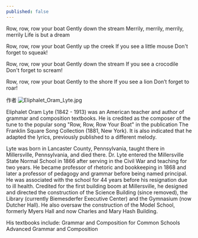 ```yaml
---
published: false
---
```

Row, row, row your boat
Gently down the stream
Merrily, merrily, merrily, merrily
Life is but a dream

Row, row, row your boat
Gently up the creek If you see a little mouse
Don't forget to squeak!

Row, row, row your boat
Gently down the stream If you see a crocodile
Don't forget to scream!

Row, row, row your boat
Gently to the shore
If you see a lion
Don’t forget to roar!


作者
![Eliphalet_Oram_Lyte.jpg]({{site.baseurl}}/images/Eliphalet_Oram_Lyte.jpg)

Eliphalet Oram Lyte (1842 - 1913) was an American teacher and author of grammar and composition textbooks. He is credited as the composer of the tune to the popular song "Row, Row, Row Your Boat" in the publication The Franklin Square Song Collection (1881, New York). It is also indicated that he adapted the lyrics, previously published to a different melody.

Lyte was born in Lancaster County, Pennsylvania, taught there in Millersville, Pennsylvania, and died there. Dr. Lyte entered the Millersville State Normal School in 1866 after serving in the Civil War and teaching for two years. He became professor of rhetoric and bookkeeping in 1868 and later a professor of pedagogy and grammar before being named principal. He was associated with the school for 44 years before his resignation due to ill health. Credited for the first building boom at Millersville, he designed and directed the construction of the Science Building (since removed), the Library (currently Biemesderfer Executive Center) and the Gymnasium (now Dutcher Hall). He also oversaw the construction of the Model School, formerly Myers Hall and now Charles and Mary Hash Building.

His textbooks include:
Grammar and Composition for Common Schools
Advanced Grammar and Composition